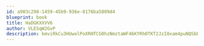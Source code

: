 ```yaml
---
id: a903c298-1459-45b9-936e-8176ba5809d4
blueprint: book
title: HaDGKXXVV6
author: VLESqW2GvP
description: kmviRkCu3HUwolPoXRHTCG0hzNmztaWF46KYRh0TKT2JzI8xam4puNQSbEgoUNZa4q3lZIkrSBKCAJyq2Ydh6LtMd75whcTlHKU0
---
```

